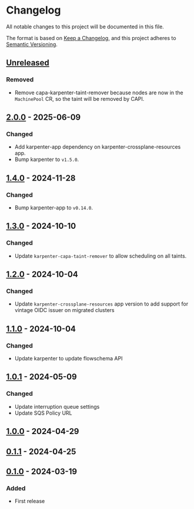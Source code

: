 # Changelog

All notable changes to this project will be documented in this file.

The format is based on [Keep a Changelog](https://keepachangelog.com/en/1.0.0/),
and this project adheres to [Semantic Versioning](https://semver.org/spec/v2.0.0.html).

## [Unreleased]

### Removed

- Remove capa-karpenter-taint-remover because nodes are now in the `MachinePool` CR, so the taint will be removed by CAPI.

## [2.0.0] - 2025-06-09

### Changed

- Add karpenter-app dependency on karpenter-crossplane-resources app.
- Bump karpenter to `v1.5.0`.

## [1.4.0] - 2024-11-28

### Changed

- Bump karpenter-app to `v0.14.0`.

## [1.3.0] - 2024-10-10

### Changed

- Update `karpenter-capa-taint-remover` to allow scheduling on all taints.

## [1.2.0] - 2024-10-04

### Changed

- Update `karpenter-crossplane-resources` app version to add support for vintage OIDC issuer on migrated clusters

## [1.1.0] - 2024-10-04

### Changed

- Update karpenter to update flowschema API

## [1.0.1] - 2024-05-09

### Changed

- Update interruption queue settings
- Update SQS Policy URL

## [1.0.0] - 2024-04-29

## [0.1.1] - 2024-04-25

## [0.1.0] - 2024-03-19

### Added

- First release

[Unreleased]: https://github.com/giantswarm/karpenter-bundle/compare/v2.0.0...HEAD
[2.0.0]: https://github.com/giantswarm/karpenter-bundle/compare/v1.4.0...v2.0.0
[1.4.0]: https://github.com/giantswarm/karpenter-bundle/compare/v1.3.0...v1.4.0
[1.3.0]: https://github.com/giantswarm/karpenter-bundle/compare/v1.2.0...v1.3.0
[1.2.0]: https://github.com/giantswarm/karpenter-bundle/compare/v1.1.0...v1.2.0
[1.1.0]: https://github.com/giantswarm/karpenter-bundle/compare/v1.0.1...v1.1.0
[1.0.1]: https://github.com/giantswarm/karpenter-bundle/compare/v1.0.0...v1.0.1
[1.0.0]: https://github.com/giantswarm/karpenter-bundle/compare/v0.1.1...v1.0.0
[0.1.1]: https://github.com/giantswarm/karpenter-bundle/compare/v0.1.0...v0.1.1
[0.1.0]: https://github.com/giantswarm/karpenter-bundle/compare/v0.0.1...v0.1.0

